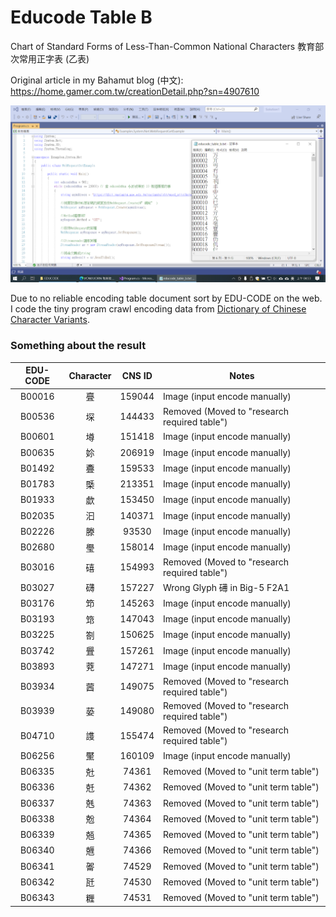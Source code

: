 # Educode Table B
Chart of Standard Forms of Less-Than-Common National Characters 教育部次常用正字表 (乙表)

Original article in my Bahamut blog (中文):
https://home.gamer.com.tw/creationDetail.php?sn=4907610

![image](https://github.com/Yuijzeon/educode_table_b/blob/main/picture.png)

Due to no reliable encoding table document sort by EDU-CODE on the web. I code the tiny program crawl encoding data from [Dictionary of Chinese Character Variants](https://dict.variants.moe.edu.tw/variants/).


### Something about the result
EDU-CODE | Character | CNS ID | Notes
:---:|:---:|:---:| ---
B00016 | 亹 | 159044 | Image (input encode manually)
B00536 | 堔 | 144433 | Removed (Moved to "research required table")
B00601 | 壿 | 151418 | Image (input encode manually)
B00635 | 㚷 | 206919 | Image (input encode manually)
B01492 | 斖 | 159533 | Image (input encode manually)
B01783 | 㮣 | 213351 | Image (input encode manually)
B01933 | 歔 | 153450 | Image (input encode manually)
B02035 | 汩 | 140371 | Image (input encode manually)
B02226 | 滕 | 93530 | Image (input encode manually)
B02680 | 璺 | 158014 | Image (input encode manually)
B03016 | 礂 | 154993 | Removed (Moved to "research required table")
B03027 | 礴 | 157227 | Wrong Glyph 礡 in Big-5 F2A1
B03176 | 笻 | 145263 | Image (input encode manually)
B03193 | 筇 | 147043 | Image (input encode manually)
B03225 | 劄 | 150625 | Image (input encode manually)
B03742 | 舋 | 157261 | Image (input encode manually)
B03893 | 萒 | 147271 | Image (input encode manually)
B03934 | 蒏 | 149075 | Removed (Moved to "research required table")
B03939 | 蒆 | 149080 | Removed (Moved to "research required table")
B04710 | 謢 | 155474 | Removed (Moved to "research required table")
B06256 | 黶 | 160109 | Image (input encode manually)
B06335 | 兙 | 74361 | Removed (Moved to "unit term table")
B06336 | 兛 | 74362 | Removed (Moved to "unit term table")
B06337 | 兞 | 74363 | Removed (Moved to "unit term table")
B06338 | 兝 | 74364 | Removed (Moved to "unit term table")
B06339 | 兡 | 74365 | Removed (Moved to "unit term table")
B06340 | 兣 | 74366 | Removed (Moved to "unit term table")
B06341 | 嗧 | 74529 | Removed (Moved to "unit term table")
B06342 | 瓩 | 74530 | Removed (Moved to "unit term table")
B06343 | 糎 | 74531 | Removed (Moved to "unit term table")

